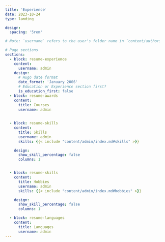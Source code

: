 ```yaml
---
title: 'Experience'
date: 2023-10-24
type: landing

design:
  spacing: '5rem'

# Note: `username` refers to the user's folder name in `content/authors/`

# Page sections
sections:
  - block: resume-experience
    content:
      username: admin
    design:
      # Hugo date format
      date_format: 'January 2006'
      # Education or Experience section first?
      is_education_first: false
  - block: resume-awards
    content:
      title: Courses
      username: admin
  
  
  - block: resume-skills
    content:
      title: Skills
      username: admin
      skills: {{< include "content/admin/index.md#skills" >}}

    design:
      show_skill_percentage: false
      columns: 1


  - block: resume-skills
    content:
      title: Hobbies
      username: admin
      skills: {{< include "content/admin/index.md#hobbies" >}}

    design:
      show_skill_percentage: false
      columns: 1

  - block: resume-languages
    content:
      title: Languages
      username: admin
---
```

